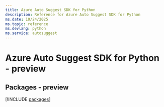 ```yaml
---
title: Azure Auto Suggest SDK for Python
description: Reference for Azure Auto Suggest SDK for Python
ms.date: 10/24/2025
ms.topic: reference
ms.devlang: python
ms.service: autosuggest
---
```

# Azure Auto Suggest SDK for Python - preview
## Packages - preview
[!INCLUDE [packages](auto-suggest-index.md)]